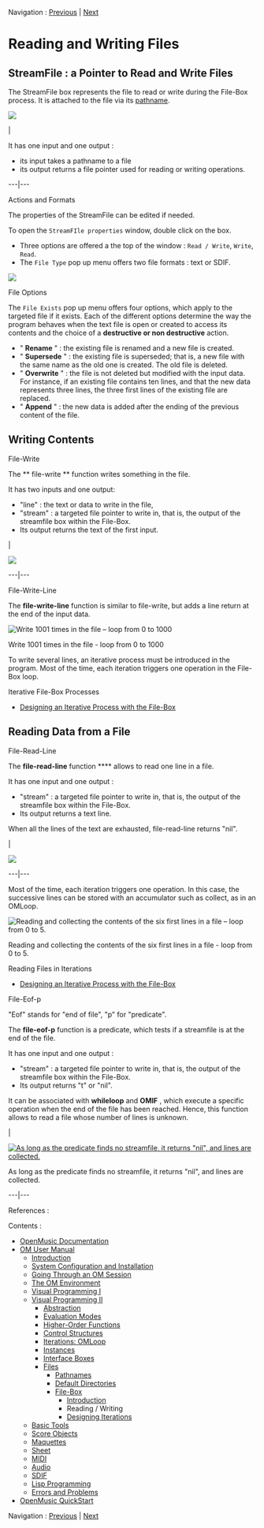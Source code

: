 Navigation : [Previous](FileBoxIntro "page
précédente\(Introduction\)") | [Next](FileBoxIterations "page
suivante\(Designing Iterations\)")


# Reading and Writing Files

## StreamFile : a Pointer to Read and Write Files

The StreamFile box represents the file to read or write during the File-Box
process. It is attached to the file via its [pathname](Pathnames).

![](../res/streamfile-init.png)

|

It has one input and one output :

  * its input takes a pathname to a file
  * its output returns a file pointer used for reading or writing operations.

  
  
---|---  
  
Actions and Formats

The properties of the StreamFile can be edited if needed.

To open the `StreamFIle properties` window, double click on the box.

  * Three options are offered a the top of the window : `Read / Write`, `Write`, `Read`. 
  * The `File Type` pop up menu offers two file formats : text or SDIF. 

![](../res/streamfile.png)

File Options

The `File Exists` pop up menu offers four options, which apply to the targeted
file if it exists. Each of the different options determine the way the program
behaves when the text file is open or created to access its contents and the
choice of a  **destructive or non destructive** action.

  * " **Rename** " : the existing file is renamed and a new file is created.
  * " **Supersede** " : the existing file is superseded; that is, a new file with the same name as the old one is created. The old file is deleted.
  * " **Overwrite** " : the file is not deleted but modified with the input data. For instance, if an existing file contains ten lines, and that the new data represents three lines, the three first lines of the existing file are replaced. 
  * " **Append** " : the new data is added after the ending of the previous content of the file.

## Writing Contents

File-Write

The ** file-write ** function writes something in the file.

It has two inputs and one output:

  * "line" : the text or data to write in the file, 
  * "stream" : a targeted file pointer to write in, that is, the output of the streamfile box within the File-Box.
  * Its output returns the text of the first input.

|

![](../res/filewrite.png)  
  
---|---  
  
File-Write-Line

The  **file-write-line** function is similar to  file-write, but adds a line
return at the end of the input data.

![Write 1001 times in the file – loop from 0 to 1000](../res/writelines.png)

Write 1001 times in the file - loop from 0 to 1000

To write several lines, an iterative process must be introduced in the
program. Most of the time, each iteration triggers one operation in the File-
Box loop.

Iterative File-Box Processes

  * [Designing an Iterative Process with the File-Box](FileBoxIterations)

## Reading Data from a File

File-Read-Line

The **file-read-line** function **** allows to read one line in a file.

It has one input and one output :

  * "stream" : a targeted file pointer to write in, that is, the output of the streamfile box within the File-Box.
  * Its output returns a text line.

When all the lines of the text are exhausted, file-read-line returns "nil".

|

![](../res/fileread.png)  
  
---|---  
  
Most of the time, each iteration triggers one operation. In this case, the
successive lines can be stored with an accumulator such as collect, as in an
OMLoop.

![Reading and collecting the contents of the six first lines in a file – loop
from 0 to 5.](../res/6lines.png)

Reading and collecting the contents of the six first lines in a file - loop
from 0 to 5.

Reading Files in Iterations

  * [Designing an Iterative Process with the File-Box](FileBoxIterations)

File-Eof-p

"Eof" stands for "end of file", "p" for "predicate".

The  **file-eof-p** function is a predicate, which tests if a streamfile is at
the end of the file.

It has one input and one output :

  * "stream" : a targeted file pointer to write in, that is, the output of the streamfile box within the File-Box.
  * Its output returns "t" or "nil".

It can be associated with  **whileloop** and **OMIF** , which execute a
specific operation when the end of the file has been reached. Hence, this
function allows to read a file whose number of lines is unknown.

|

[![As long as the predicate finds no streamfile, it returns "nil", and lines
are collected.](../res/read-eof_1.png)](../res/read-eof.png "Cliquez pour
agrandir")

As long as the predicate finds no streamfile, it returns "nil", and lines are
collected.  
  
---|---  
  
References :

Contents :

  * [OpenMusic Documentation](OM-Documentation)
  * [OM User Manual](OM-User-Manual)
    * [Introduction](00-Contents)
    * [System Configuration and Installation](Installation)
    * [Going Through an OM Session](Goingthrough)
    * [The OM Environment](Environment)
    * [Visual Programming I](BasicVisualProgramming)
    * [Visual Programming II](AdvancedVisualProgramming)
      * [Abstraction](Abstraction)
      * [Evaluation Modes](EvalModes)
      * [Higher-Order Functions](HighOrder)
      * [Control Structures](Control)
      * [Iterations: OMLoop](OMLoop)
      * [Instances](Instances)
      * [Interface Boxes](InterfaceBoxes)
      * [Files](Files)
        * [Pathnames](Pathnames)
        * [Default Directories](DefDirectories)
        * [File-Box](File-Box)
          * [Introduction](FileBoxIntro)
          * Reading / Writing
          * [Designing Iterations](FileBoxIterations)
    * [Basic Tools](BasicObjects)
    * [Score Objects](ScoreObjects)
    * [Maquettes](Maquettes)
    * [Sheet](Sheet)
    * [MIDI](MIDI)
    * [Audio](Audio)
    * [SDIF](SDIF)
    * [Lisp Programming](Lisp)
    * [Errors and Problems](errors)
  * [OpenMusic QuickStart](QuickStart-Chapters)

Navigation : [Previous](FileBoxIntro "page
précédente\(Introduction\)") | [Next](FileBoxIterations "page
suivante\(Designing Iterations\)")

